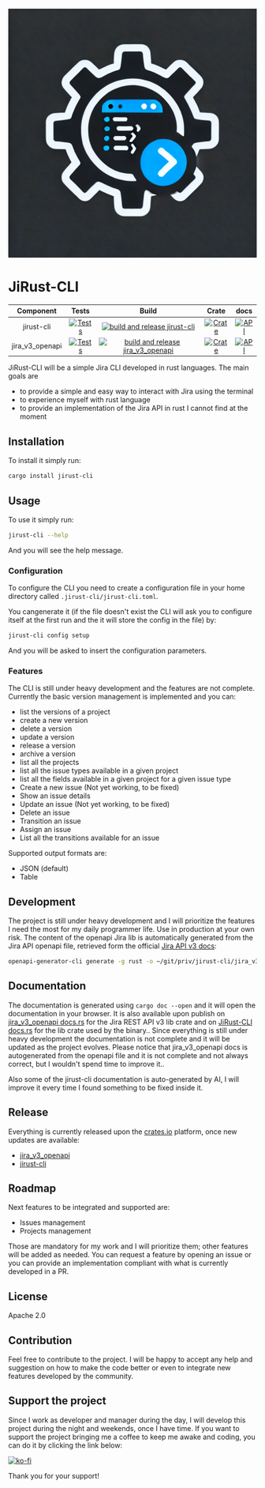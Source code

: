 ![icon](https://github.com/ilpanich/jirust-cli/blob/main/images/jirust-cli.webp)

# JiRust-CLI

| Component | Tests | Build | Crate | docs |
|:---------:|:-----:|:-----:|:-----:|:----:|
| jirust-cli | [![Tests](https://github.com/ilpanich/jirust-cli/actions/workflows/tests.yml/badge.svg)](https://github.com/ilpanich/jirust-cli/actions/workflows/tests.yml) | [![build and release jirust-cli](https://github.com/ilpanich/jirust-cli/actions/workflows/build_jirust_cli.yml/badge.svg)](https://github.com/ilpanich/jirust-cli/actions/workflows/build_jirust_cli.yml) | [![Crate](https://img.shields.io/crates/v/jirust-cli.svg)](https://crates.io/crates/jirust-cli) | [![API](https://docs.rs/jirust-cli/badge.svg)](https://docs.rs/jirust-cli)
| jira_v3_openapi | [![Tests](https://github.com/ilpanich/jirust-cli/actions/workflows/tests.yml/badge.svg)](https://github.com/ilpanich/jirust-cli/actions/workflows/tests.yml) | [![build and release jira_v3_openapi](https://github.com/ilpanich/jirust-cli/actions/workflows/build_jira_v3.yml/badge.svg)](https://github.com/ilpanich/jirust-cli/actions/workflows/build_jira_v3.yml) | [![Crate](https://img.shields.io/crates/v/jira_v3_openapi.svg)](https://crates.io/crates/jira_v3_openapi) | [![API](https://docs.rs/jira_v3_openapi/badge.svg)](https://docs.rs/jira_v3_openapi) |

JiRust-CLI will be a simple Jira CLI developed in rust languages.
The main goals are
* to provide a simple and easy way to interact with Jira using the terminal
* to experience myself with rust language
* to provide an implementation of the Jira API in rust I cannot find at the moment

## Installation
To install it simply run:

```bash
cargo install jirust-cli
```

## Usage
To use it simply run:
```bash
jirust-cli --help
```

And you will see the help message.

### Configuration
To configure the CLI you need to create a configuration file in your home directory called `.jirust-cli/jirust-cli.toml`.

You cangenerate it (if the file doesn't exist the CLI will ask you to configure itself at the first run and the it will store the config in the file) by:

```bash
jirust-cli config setup
```

And you will be asked to insert the configuration parameters.

### Features
The CLI is still under heavy development and the features are not complete.
Currently the basic version management is implemented and you can:
* list the versions of a project
* create a new version
* delete a version
* update a version
* release a version
* archive a version
* list all the projects
* list all the issue types available in a given project
* list all the fields available in a given project for a given issue type
* Create a new issue (Not yet working, to be fixed)
* Show an issue details
* Update an issue (Not yet working, to be fixed)
* Delete an issue
* Transition an issue
* Assign an issue
* List all the transitions available for an issue

Supported output formats are:
* JSON (default)
* Table


## Development
The project is still under heavy development and I will prioritize the features I need the most for my daily programmer life.
Use in production at your own risk.
The content of the openapi Jira lib is automatically generated from the Jira API openapi file, retrieved form the official [Jira API v3 docs](https://developer.atlassian.com/cloud/jira/platform/rest/v3/):

```bash
openapi-generator-cli generate -g rust -o ~/git/priv/jirust-cli/jira_v3_openapi -i jira-v3-openapi-spec/swagger.v3.json --additional-properties=bestFitInt=true,preferUnsignedInt=true,supportMiddleware=true
```

## Documentation
The documentation is generated using `cargo doc --open` and it will open the documentation in your browser.
It is also available upon publish on [jira_v3_openapi docs.rs](https://docs.rs/jira_v3_openapi) for the Jira REST API v3 lib crate and on [JiRust-CLI docs.rs](https://docs.rs/jirust-cli) for the lib crate used by the binary..
Since everything is still under heavy development the documentation is not complete and it will be updated as the project evolves.
Please notice that jira_v3_openapi docs is autogenerated from the openapi file and it is not complete and not always correct, but I wouldn't spend time to improve it..

Also some of the jirust-cli documentation is auto-generated by AI, I will improve it every time I found something to be fixed inside it.

## Release
Everything is currently released upon the [crates.io](https://crates.io) platform, once new updates are available:
* [jira_v3_openapi](https://crates.io/crates/jira_v3_openapi)
* [jirust-cli](https://crates.io/crates/jirust-cli)

## Roadmap
Next features to be integrated and supported are:
* Issues management
* Projects management

Those are mandatory for my work and I will prioritize them; other features will be added as needed.
You can request a feature by opening an issue or you can provide an implementation compliant with what is currently developed in a PR.

## License
Apache 2.0

## Contribution
Feel free to contribute to the project. I will be happy to accept any help and suggestion on how to make the code better or even to integrate new features developed by the community.


## Support the project
Since I work as developer and manager during the day, I will develop this project during the night and weekends, once I have time.
If you want to support the project bringing me a coffee to keep me awake and coding, you can do it by clicking the link below:

[![ko-fi](https://ko-fi.com/img/githubbutton_sm.svg)](https://ko-fi.com/ilpanich)

Thank you for your support!
